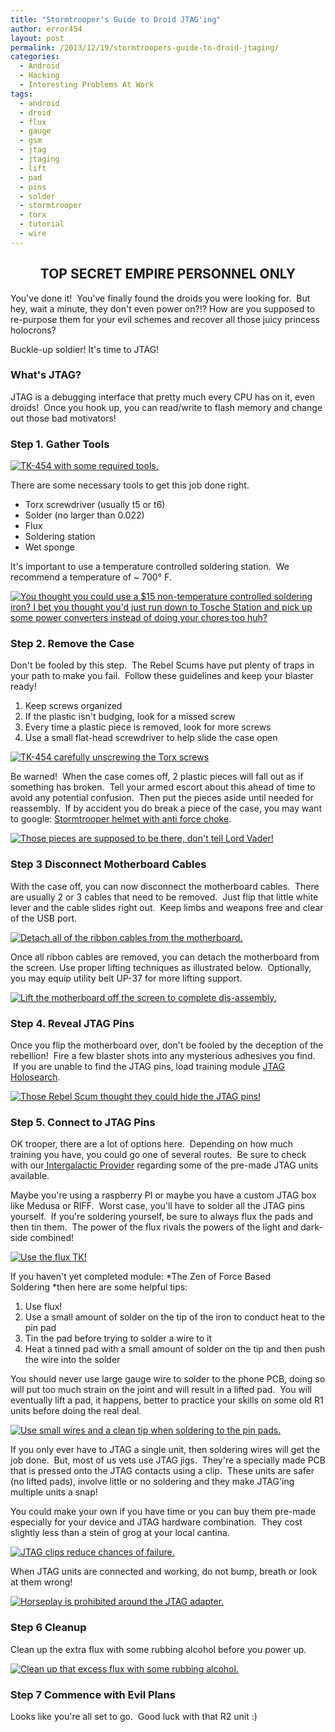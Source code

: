 ```yaml
---
title: "Stormtrooper's Guide to Droid JTAG'ing"
author: error454
layout: post
permalink: /2013/12/19/stormtroopers-guide-to-droid-jtaging/
categories:
  - Android
  - Hacking
  - Interesting Problems At Work
tags:
  - android
  - droid
  - flux
  - gauge
  - gsm
  - jtag
  - jtaging
  - lift
  - pad
  - pins
  - solder
  - stormtrooper
  - torx
  - tutorial
  - wire
---
```

<h2 style="text-align: center;">
  TOP SECRET  EMPIRE PERSONNEL ONLY
</h2>

You've done it!  You've finally found the droids you were looking for.  But hey, wait a minute, they don't even power on?!? How are you supposed to re-purpose them for your evil schemes and recover all those juicy princess holocrons?

Buckle-up soldier! It's time to JTAG!
<!--more-->
### What's JTAG?

JTAG is a debugging interface that pretty much every CPU has on it, even droids!  Once you hook up, you can read/write to flash memory and change out those bad motivators!

### Step 1. Gather Tools

<a href='{{ site.url }}/assets/uploads/2013/12/tools1.jpg'><img src='{{ site.url }}/assets/uploads/2013/12/tools1-1024x768.jpg' alt='TK-454 with some required tools.'></a>

There are some necessary tools to get this job done right.

*   Torx screwdriver (usually t5 or t6)
*   Solder (no larger than 0.022)
*   Flux
*   Soldering station
*   Wet sponge

It's important to use a temperature controlled soldering station.  We recommend a temperature of ~ 700° F.

<a href='{{ site.url }}/assets/uploads/2013/12/iron-heat.jpg'><img src='{{ site.url }}/assets/uploads/2013/12/iron-heat-1024x768.jpg' alt='You thought you could use a $15 non-temperature controlled soldering iron? I bet you thought you&apos;d just run down to Tosche Station and pick up some power converters instead of doing your chores too huh?'></a>

### Step 2. Remove the Case

Don't be fooled by this step.  The Rebel Scums have put plenty of traps in your path to make you fail.  Follow these guidelines and keep your blaster ready!

1.  Keep screws organized
2.  If the plastic isn't budging, look for a missed screw
3.  Every time a plastic piece is removed, look for more screws
4.  Use a small flat-head screwdriver to help slide the case open

<a href='{{ site.url }}/assets/uploads/2013/12/unscrew1.jpg'><img src='{{ site.url }}/assets/uploads/2013/12/unscrew1-1024x768.jpg' alt='TK-454 carefully unscrewing the Torx screws'></a>

Be warned!  When the case comes off, 2 plastic pieces will fall out as if something has broken.  Tell your armed escort about this ahead of time to avoid any potential confusion.  Then put the pieces aside until needed for reassembly.  If by accident you do break a piece of the case, you may want to google: <a href="https://www.google.com/search?q=stormtrooper+helmet+with+anti-force+choke" target="_blank">Stormtrooper helmet with anti force choke</a>.

<a href='{{ site.url }}/assets/uploads/2013/12/pieces.jpg'><img src='{{ site.url }}/assets/uploads/2013/12/pieces-683x1024.jpg' alt='Those pieces are supposed to be there, don&apos;t tell Lord Vader!'></a>

### Step 3  Disconnect Motherboard Cables

With the case off, you can now disconnect the motherboard cables.  There are usually 2 or 3 cables that need to be removed.  Just flip that little white lever and the cable slides right out.  Keep limbs and weapons free and clear of the USB port.

<a href='{{ site.url }}/assets/uploads/2013/12/ribbon-cables1.jpg'><img src='{{ site.url }}/assets/uploads/2013/12/ribbon-cables1-1024x768.jpg' alt='Detach all of the ribbon cables from the motherboard.'></a>

Once all ribbon cables are removed, you can detach the motherboard from the screen. Use proper lifting techniques as illustrated below.  Optionally, you may equip utility belt UP-37 for more lifting support.

<a href='{{ site.url }}/assets/uploads/2013/12/screen1.jpg'><img src='{{ site.url }}/assets/uploads/2013/12/screen1-1024x683.jpg' alt='Lift the motherboard off the screen to complete dis-assembly.'></a>

### Step 4. Reveal JTAG Pins

Once you flip the motherboard over, don't be fooled by the deception of the rebellion!  Fire a few blaster shots into any mysterious adhesives you find.  If you are unable to find the JTAG pins, load training module <a href="https://www.google.com/search?site=&tbm=isch&source=hp&biw=1858&bih=1071&q=jtag+pinout+%5Byour+phone+here%5D&oq=jtag+pinout+%5Byour+phone+here%5D&gs_l=img.3...1625.11891.0.12969.35.16.3.16.0.1.110.813.15j1.16.0....0...1ac.1.32.img..22.13.547.X_xfShDHp1s" target="_blank">JTAG Holosearch</a>.

<a href='{{ site.url }}/assets/uploads/2013/12/black-tape1.jpg'><img src='{{ site.url }}/assets/uploads/2013/12/black-tape1-1024x768.jpg' alt='Those Rebel Scum thought they could hide the JTAG pins!'></a>

### Step 5. Connect to JTAG Pins

OK trooper, there are a lot of options here.  Depending on how much training you have, you could go one of several routes.  Be sure to check with our<a href="http://gsmserver.com/" target="_blank"> Intergalactic Provider</a> regarding some of the pre-made JTAG units available.

Maybe you're using a raspberry PI or maybe you have a custom JTAG box like Medusa or RIFF.  Worst case, you'll have to solder all the JTAG pins yourself.  If you're soldering yourself, be sure to always flux the pads and then tin them.  The power of the flux rivals the powers of the light and dark-side combined!

<a href='{{ site.url }}/assets/uploads/2013/12/flux.jpg'><img src='{{ site.url }}/assets/uploads/2013/12/flux-1024x768.jpg' alt='Use the flux TK!'></a>

If you haven't yet completed module: *The Zen of Force Based Soldering *then here are some helpful tips:

1.  Use flux!
2.  Use a small amount of solder on the tip of the iron to conduct heat to the pin pad
3.  Tin the pad before trying to solder a wire to it
4.  Heat a tinned pad with a small amount of solder on the tip and then push the wire into the solder

You should never use large gauge wire to solder to the phone PCB, doing so will put too much strain on the joint and will result in a lifted pad.  You will eventually lift a pad, it happens, better to practice your skills on some old R1 units before doing the real deal.

<a href='{{ site.url }}/assets/uploads/2013/12/soldering.jpg'><img src='{{ site.url }}/assets/uploads/2013/12/soldering-1024x683.jpg' alt='Use small wires and a clean tip when soldering to the pin pads.'></a>

If you only ever have to JTAG a single unit, then soldering wires will get the job done.  But, most of us vets use JTAG jigs.  They're a specially made PCB that is pressed onto the JTAG contacts using a clip.  These units are safer (no lifted pads), involve little or no soldering and they make JTAG'ing multiple units a snap!

You could make your own if you have time or you can buy them pre-made especially for your device and JTAG hardware combination.  They cost slightly less than a stein of grog at your local cantina.

<a href='{{ site.url }}/assets/uploads/2013/12/jtag-clip.jpg'><img src='{{ site.url }}/assets/uploads/2013/12/jtag-clip-1024x768.jpg' alt='JTAG clips reduce chances of failure.'></a>

When JTAG units are connected and working, do not bump, breath or look at them wrong!

<a href='{{ site.url }}/assets/uploads/2013/12/horseplay.jpg'><img src='{{ site.url }}/assets/uploads/2013/12/horseplay-1024x768.jpg' alt='Horseplay is prohibited around the JTAG adapter.'></a>

### Step 6  Cleanup

Clean up the extra flux with some rubbing alcohol before you power up.

<a href='{{ site.url }}/assets/uploads/2013/12/cleanup.jpg'><img src='{{ site.url }}/assets/uploads/2013/12/cleanup-768x1024.jpg' alt='Clean up that excess flux with some rubbing alcohol.'></a>

### Step 7  Commence with Evil Plans

Looks like you're all set to go.  Good luck with that R2 unit :)